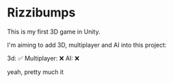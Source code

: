# **Rizzibumps**

This is my first 3D game in Unity. 

I'm aiming to add 3D, multiplayer and AI into this project:

3d: ✅
Multiplayer: ❌
AI: ❌


yeah, pretty much it
